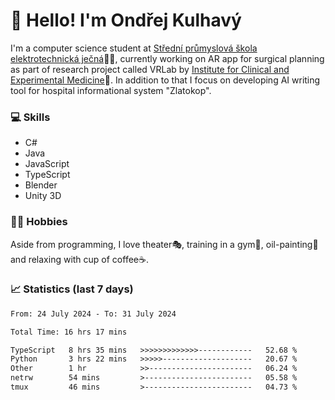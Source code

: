 # 👋 Hello! I'm Ondřej Kulhavý

I'm a computer science student at [Střední průmyslová škola elektrotechnická ječná](https://www.spsejecna.cz/)👨‍🎓, currently working on AR app for surgical planning as part of research project called VRLab by [Institute for Clinical and Experimental Medicine](https://www.ikem.cz/en/)🏥.
In addition to that I focus on developing AI writing tool for hospital informational system "Zlatokop".

### 💻 Skills
- C#
- Java
- JavaScript
- TypeScript
- Blender
- Unity 3D

### 🏋️‍♂️ Hobbies

Aside from programming, I love theater🎭, training in a gym💪, oil-painting🎨 and relaxing with cup of coffee☕.
### 📈 Statistics (last 7 days)
<!--START_SECTION:waka-->

```txt
From: 24 July 2024 - To: 31 July 2024

Total Time: 16 hrs 17 mins

TypeScript   8 hrs 35 mins   >>>>>>>>>>>>>------------   52.68 %
Python       3 hrs 22 mins   >>>>>--------------------   20.67 %
Other        1 hr            >>-----------------------   06.24 %
netrw        54 mins         >------------------------   05.58 %
tmux         46 mins         >------------------------   04.73 %
```

<!--END_SECTION:waka-->



